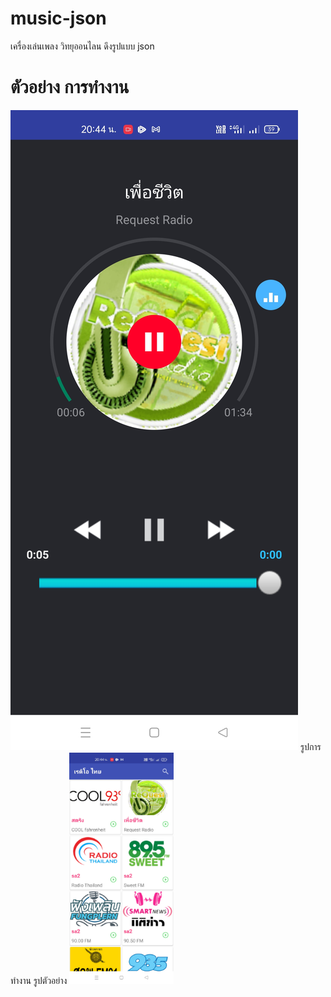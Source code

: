 # music-json

เครื่องเล่นเพลง วิทยุออนไลน ดึงรูปแบบ json

# ตัวอย่าง การทำงาน
<img src="/Screenshot_2021-05-30-20-44-56-14_9e4e68788611c37304a2b40f0425b7df.jpg"/>
รูปการทำงาน รูปตัวอย่าง
<img src="https://github.com/savat88/music-json/blob/main/Screenshot_2021-05-30-20-44-45-94_9e4e68788611c37304a2b40f0425b7df.jpg"width="33%"/>
